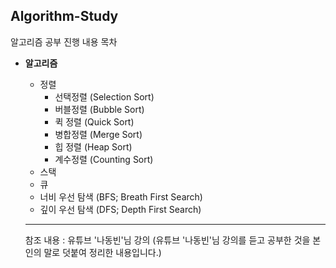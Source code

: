 ## Algorithm-Study
알고리즘 공부 진행 내용 목차
 


* **알고리즘**
  * 정렬
    * 선택정렬 (Selection Sort)
    * 버블정렬 (Bubble Sort)
    * 퀵 정렬 (Quick Sort)
    * 병합정렬 (Merge Sort)
    * 힙 정렬 (Heap Sort)
    * 계수정렬 (Counting Sort)
  * 스택
  * 큐
  * 너비 우선 탐색 (BFS; Breath First Search)
  * 깊이 우선 탐색 (DFS; Depth First Search)
    
    
    
   
  ---------------------------------------
  참조 내용 : 유튜브 '나동빈'님 강의
 (유튜브 '나동빈'님 강의를 듣고 공부한 것을 본인의 말로 덧붙여 정리한 내용입니다.)
  
